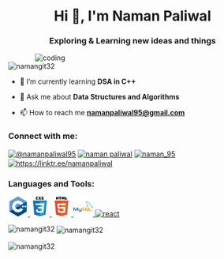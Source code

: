 
<h1 align="center">Hi 👋, I'm Naman Paliwal</h1>
<h3 align="center">Exploring & Learning new ideas and things</h3>
<img align="right" width="450" src="https://camo.githubusercontent.com/cae12fddd9d6982901d82580bdf321d81fb299141098ca1c2d4891870827bf17/68747470733a2f2f6d69726f2e6d656469756d2e636f6d2f6d61782f313336302f302a37513379765349765f7430696f4a2d5a2e676966" alt="coding">

<p align="left"> <img src="https://komarev.com/ghpvc/?username=namangit32&label=Profile%20views&color=0e75b6&style=flat" alt="namangit32" /> </p>

- 🌱 I’m currently learning **DSA in C++**

- 💬 Ask me about **Data Structures and Algorithms**

- 📫 How to reach me **namanpaliwal95@gmail.com**

<h3 align="left">Connect with me:</h3>
<p align="left">
<a href="https://twitter.com/@namanpaliwal95" target="_blank"><img align="center" src="https://raw.githubusercontent.com/rahuldkjain/github-profile-readme-generator/master/src/images/icons/Social/twitter.svg" alt="@namanpaliwal95" height="30" width="40" /></a>
<a href="https://linkedin.com/in/naman paliwal" target="_blank"><img align="center" src="https://raw.githubusercontent.com/rahuldkjain/github-profile-readme-generator/master/src/images/icons/Social/linked-in-alt.svg" alt="naman paliwal" height="30" width="40" /></a>
<a href="https://stackoverflow.com/users/naman_95" target="_blank"><img align="center" src="https://raw.githubusercontent.com/rahuldkjain/github-profile-readme-generator/master/src/images/icons/Social/stack-overflow.svg" alt="naman_95" height="30" width="40" /></a>
<a href="/https://linktr.ee/namanpaliwal" target=_blank"><img align="center" src="https://raw.githubusercontent.com/rahuldkjain/github-profile-readme-generator/master/src/images/icons/Social/rss.svg" alt="https://linktr.ee/namanpaliwal" height="30" width="40" /></a>
</p>

<h3 align="left">Languages and Tools:</h3>
<p align="left"> <a href="https://www.w3schools.com/cpp/" target="_blank" rel="noreferrer"> <img src="https://raw.githubusercontent.com/devicons/devicon/master/icons/cplusplus/cplusplus-original.svg" alt="cplusplus" width="40" height="40"/> </a> <a href="https://www.w3schools.com/css/" target="_blank" rel="noreferrer"> <img src="https://raw.githubusercontent.com/devicons/devicon/master/icons/css3/css3-original-wordmark.svg" alt="css3" width="40" height="40"/> </a> <a href="https://www.w3.org/html/" target="_blank" rel="noreferrer"> <img src="https://raw.githubusercontent.com/devicons/devicon/master/icons/html5/html5-original-wordmark.svg" alt="html5" width="40" height="40"/> </a> <a href="https://www.mysql.com/" target="_blank" rel="noreferrer"> <img src="https://raw.githubusercontent.com/devicons/devicon/master/icons/mysql/mysql-original-wordmark.svg" alt="mysql" width="40" height="40"/> </a>  <a href="https://react.dev/" target="_blank" rel="noreferrer"> <img src="https://dwglogo.com/wp-content/uploads/2017/09/React_logo.png" alt="react" width="40" height="40"/> </a> </p>

<p><img align="left" src="https://github-readme-stats.vercel.app/api/top-langs?username=namangit32&show_icons=true&locale=en&layout=compact" alt="namangit32" /></p>

<p>&nbsp;<img align="center" src="https://github-readme-stats.vercel.app/api?username=namangit32&show_icons=true&locale=en" alt="namangit32" /></p>

<p><img align="center" src="https://github-readme-streak-stats.herokuapp.com/?user=namangit32&" alt="namangit32" /></p>
